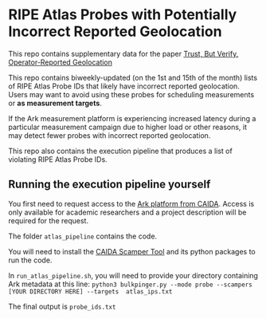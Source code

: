 # RIPE Atlas Probes with Potentially Incorrect Reported Geolocation

This repo contains supplementary data for the paper [Trust, But Verify, Operator-Reported Geolocation](https://arxiv.org/pdf/2409.19109)

This repo contains biweekly-updated (on the 1st and 15th of the month) lists of RIPE Atlas Probe IDs that likely have incorrect reported geolocation. Users may want to avoid using these probes for scheduling measurements or **as measurement targets**.

If the Ark measurement platform is experiencing increased latency during a particular measurement campaign due to higher load or other reasons, it may detect fewer probes with incorrect reported geolocation.

This repo also contains the execution pipeline that produces a list of violating RIPE Atlas Probe IDs.

## Running the execution pipeline yourself

You first need to request access to the [Ark platform from CAIDA](https://www.caida.org/projects/ark/). Access is only available for academic researchers and a project description will be required for the request.

The folder `atlas_pipeline` contains the code. 

You will need to install the [CAIDA Scamper Tool](https://www.caida.org/catalog/software/scamper/) and its python packages to run the code.

In `run_atlas_pipeline.sh`, you will need to provide your directory containing Ark metadata at this line: `python3 bulkpinger.py --mode probe --scampers [YOUR DIRECTORY HERE] --targets  atlas_ips.txt`

The final output is `probe_ids.txt`
